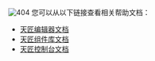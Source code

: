![404](https://docimages.blob.core.chinacloudapi.cn/images/404.png)
您可以从以下链接查看相关帮助文档：
- [天匠编辑器文档](https://academy.bottime.com/en-us/wiki/Studio/Introduction/Introduction.md)
- [天匠组件库文档](https://academy.bottime.com/en-us/wiki/Activities/WorkflowControl/Flowchart/Flowchart.md)
- [天匠控制台文档](https://academy.bottime.com/en-us/wiki/Console/login.md)